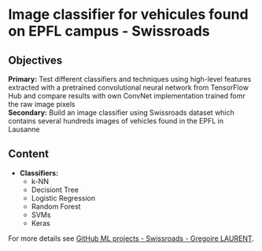 # Image classifier for vehicules found on EPFL campus - Swissroads

## Objectives
**Primary:** Test different classifiers and techniques using high-level features extracted with a pretrained convolutional neural network from TensorFlow Hub and compare results with own ConvNet implementation trained fomr the raw image pixels
<br> **Secondary:** Build an image classifier using Swissroads dataset which contains several hundreds images of vehicles found in the EPFL in Lausanne

## Content
* **Classifiers:**
  * k-NN
  * Decisiont Tree
  * Logistic Regression
  * Random Forest
  * SVMs
  * Keras

For more details see [GitHub ML projects - Swissroads - Gregoire LAURENT](https://github.com/Greg1806/EPFL_ML_projects).
